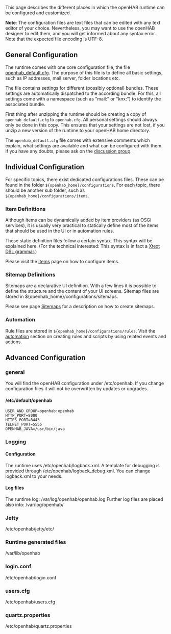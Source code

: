 This page describes the different places in which the openHAB runtime can be configured and customized.

**Note**: The configuration files are text files that can be edited with any text editor of your choice. Nevertheless, you may want to use the openHAB designer to edit them, and you will get informed about any syntax error. Note that the expected file encoding is UTF-8.

## General Configuration

The runtime comes with one core configuration file, the file [openhab_default.cfg](https://github.com/openhab/openhab/blob/master/distribution/openhabhome/configurations/openhab_default.cfg).
The purpose of this file is to define all basic settings, such as IP addresses, mail server, folder locations etc.

The file contains settings for different (possibly optional) bundles. These settings are automatically dispatched to the according bundle. For this, all settings come with a namespace (such as "mail:" or "knx:") to identify the associated bundle.

First thing after unzipping the runtime should be creating a copy of `openhab_default.cfg` to `openhab.cfg`. All personal settings should always only be done in this copy. This ensures that your settings are not lost, if you unzip a new version of the runtime to your openHAB home directory.

The `openhab_default.cfg` file comes with extensive comments which explain, what settings are available and what can be configured with them. If you have any doubts, please ask on the [discussion group](https://groups.google.com/forum/#!forum/openhab).

## Individual Configuration

For specific topics, there exist dedicated configurations files. These can be found in the folder `${openhab_home}/configurations`. For each topic, there should be another sub folder, such as `${openhab_home}/configurations/items`.




### Item Definitions

Although items can be dynamically added by item providers (as OSGi services), it is usually very practical to statically define most of the items that should be used in the UI or in automation rules. 

These static definition files follow a certain syntax. This syntax will be explained here. (For the technical interested: This syntax is in fact a [Xtext DSL grammar](https://github.com/openhab/openhab/blob/master/bundles/model/org.openhab.model.item/src/org/openhab/model/Items.xtext).)

Please visit the [Items](Explanation-of-Items) page on how to configure items.

### Sitemap Definitions

Sitemaps are a declarative UI definition. With a few lines it is possible to define the structure and the content of your UI screens. Sitemap files are stored in ${openhab_home}/configurations/sitemaps.

Please see page [Sitemaps](Explanation-of-Sitemaps) for a description on how to create sitemaps.

### Automation
Rule files are stored in `${openhab_home}/configurations/rules`.
Visit the [automation](https://github.com/openhab/openhab/wiki/Automation) section on creating rules and scripts by using related events and actions. 



## Advanced Configuration
### general
You will find the openHAB configuration under /etc/openhab.
If you change configuration files it will not be overwritten by updates or upgrades.

#### /etc/default/openhab
    USER_AND_GROUP=openhab:openhab
    HTTP_PORT=8080
    HTTPS_PORT=8443
    TELNET_PORT=5555
    OPENHAB_JAVA=/usr/bin/java

### Logging
#### Configuration
The runtime uses /etc/openhab/logback.xml.
A template for debugging is provided through /etc/openhab/logback_debug.xml. You can change logback.xml
to your needs.
#### Log files
The runtime log: /var/log/openhab/openhab.log
Further log files are placed also into: /var/log/openhab/

### Jetty
/etc/openhab/jetty/etc/
### Runtime generated files
/var/lib/openhab
### login.conf
/etc/openhab/login.conf
### users.cfg
/etc/openhab/users.cfg
### quartz.properties
/etc/openhab/quartz.properties
